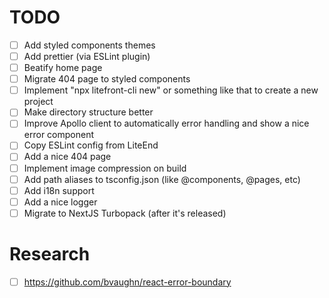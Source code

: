 # TODO

- [ ] Add styled components themes
- [ ] Add prettier (via ESLint plugin)
- [ ] Beatify home page
- [ ] Migrate 404 page to styled components
- [ ] Implement "npx litefront-cli new" or something like that to create a new project
- [ ] Make directory structure better
- [ ] Improve Apollo client to automatically error handling and show a nice error component
- [ ] Copy ESLint config from LiteEnd
- [ ] Add a nice 404 page
- [ ] Implement image compression on build
- [ ] Add path aliases to tsconfig.json (like @components, @pages, etc)
- [ ] Add i18n support
- [ ] Add a nice logger
- [ ] Migrate to NextJS Turbopack (after it's released)

# Research
- [ ] https://github.com/bvaughn/react-error-boundary
